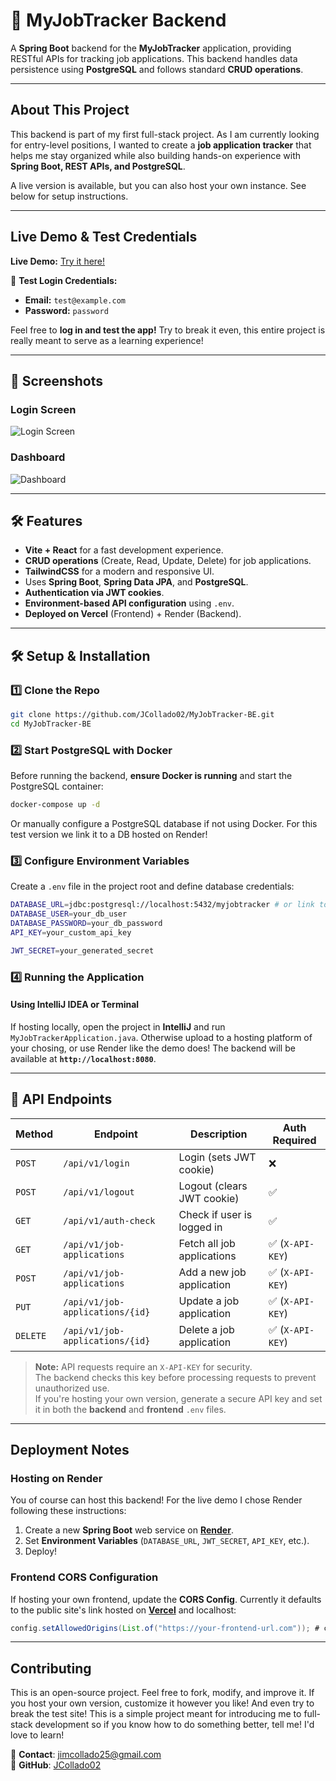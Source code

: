 # 📌 MyJobTracker Backend

A **Spring Boot** backend for the **MyJobTracker** application, providing RESTful APIs for tracking job applications. This backend handles data persistence using **PostgreSQL** and follows standard **CRUD operations**.

---

## About This Project
This backend is part of my first full-stack project. As I am currently looking for entry-level positions, I wanted to create a **job application tracker** that helps me stay organized while also building hands-on experience with **Spring Boot, REST APIs, and PostgreSQL**.

A live version is available, but you can also host your own instance. See below for setup instructions.

---
## Live Demo & Test Credentials  
**Live Demo:** [Try it here!](https://my-job-tracker-fe.vercel.app/)  

🔑 **Test Login Credentials:**  
- **Email:** `test@example.com`  
- **Password:** `password`

Feel free to **log in and test the app!** Try to break it even, this entire project is really 
meant to serve as a learning experience!

---

## 📸 Screenshots  
### **Login Screen**  
![Login Screen](https://raw.githubusercontent.com/JCollado02/MyJobTracker-BE/main/screenshots/login.png)  

### **Dashboard**  
![Dashboard](https://raw.githubusercontent.com/JCollado02/MyJobTracker-BE/main/screenshots/dashboard.PNG)  

---

## 🛠 Features
- **Vite + React** for a fast development experience.
- **CRUD operations** (Create, Read, Update, Delete) for job applications.
- **TailwindCSS** for a modern and responsive UI.
- Uses **Spring Boot**, **Spring Data JPA**, and **PostgreSQL**.
- **Authentication via JWT cookies**.  
- **Environment-based API configuration** using `.env`.
- **Deployed on Vercel** (Frontend) + Render (Backend).

---

## 🛠 Setup & Installation

### **1️⃣ Clone the Repo**
```sh
git clone https://github.com/JCollado02/MyJobTracker-BE.git
cd MyJobTracker-BE
```

### **2️⃣ Start PostgreSQL with Docker**
Before running the backend, **ensure Docker is running** and start the PostgreSQL container:
```sh
docker-compose up -d
```

Or manually configure a PostgreSQL database if not using Docker. For this test version we link it to a DB hosted on Render!

### **3️⃣ Configure Environment Variables**
Create a `.env` file in the project root and define database credentials:
```sh
DATABASE_URL=jdbc:postgresql://localhost:5432/myjobtracker # or link to your hosted database
DATABASE_USER=your_db_user
DATABASE_PASSWORD=your_db_password
API_KEY=your_custom_api_key

JWT_SECRET=your_generated_secret
```

### **4️⃣ Running the Application**
#### **Using IntelliJ IDEA or Terminal**
If hosting locally, open the project in **IntelliJ** and run `MyJobTrackerApplication.java`.
Otherwise upload to a hosting platform of your chosing, or use Render like the demo does!
The backend will be available at **`http://localhost:8080`**.

---

## 📡 API Endpoints

| Method  | Endpoint                        | Description                 | Auth Required |
|---------|--------------------------------|-----------------------------|--------------|
| `POST`  | `/api/v1/login`                | Login (sets JWT cookie)     | ❌ |
| `POST`  | `/api/v1/logout`               | Logout (clears JWT cookie)  | ✅ |
| `GET`   | `/api/v1/auth-check`           | Check if user is logged in  | ✅ |
| `GET`   | `/api/v1/job-applications`      | Fetch all job applications  | ✅ (`X-API-KEY`) |
| `POST`  | `/api/v1/job-applications`      | Add a new job application   | ✅ (`X-API-KEY`) |
| `PUT`   | `/api/v1/job-applications/{id}` | Update a job application    | ✅ (`X-API-KEY`) |
| `DELETE`| `/api/v1/job-applications/{id}` | Delete a job application    | ✅ (`X-API-KEY`) |

> **Note:** API requests require an `X-API-KEY` for security.  
> The backend checks this key before processing requests to prevent unauthorized use.  
> If you're hosting your own version, generate a secure API key and set it in both the **backend** and **frontend** `.env` files.


---

## Deployment Notes
### **Hosting on Render**
You of course can host this backend! For the live demo I chose Render following these instructions:
1. Create a new **Spring Boot** web service on **[Render](https://render.com/)**.
2. Set **Environment Variables** (`DATABASE_URL`, `JWT_SECRET`, `API_KEY`, etc.).
3. Deploy!

### **Frontend CORS Configuration**
If hosting your own frontend, update the **CORS Config**. Currently it defaults to the public site's link hosted on **[Vercel](https://vercel.com)** and localhost:
```java
config.setAllowedOrigins(List.of("https://your-frontend-url.com")); # can also add additional links
```

---

## Contributing
This is an open-source project. Feel free to fork, modify, and improve it.
If you host your own version, customize it however you like! And even try to
break the test site! This is a simple project meant for introducing me to
full-stack development so if you know how to do something better, tell me! I'd
love to learn!

📧 **Contact**: [jimcollado25@gmail.com](mailto:jimcollado25@gmail.com)  
🔗 **GitHub**: [JCollado02](https://github.com/JCollado02)

